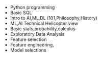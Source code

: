 - Python programming
- Basic SQL
- Intro to AI,ML,DL (101,Philosophy,History)
- ML,AI Technical Helicopter view
- Basic stats,probability,calculus
- Exploratory Data Analysis
- Feature selection
- Feature engineering,
- Model selections
